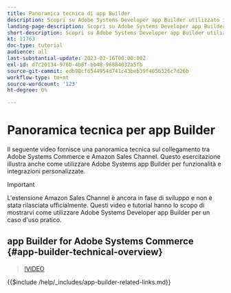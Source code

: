 ```yaml
---
title: Panoramica tecnica di app Builder
description: Scopri su Adobe Systems Developer app Builder utilizzato in Adobe Systems commerce con una panoramica tecnica
landing-page-description: Scopri su Adobe Systems Developer app Builder utilizzato in Adobe Systems commerce con una panoramica tecnica
short-description: Scopri su Adobe Systems Developer app Builder utilizzato in Adobe Systems commerce con una panoramica tecnica
kt: 11763
doc-type: tutorial
audience: all
last-substantial-update: 2023-02-16T00:00:00Z
exl-id: d7c20134-976b-4b8f-bb48-96884032a5fb
source-git-commit: edb98cf6544954d741c43beb39f4056326c7d26b
workflow-type: tm+mt
source-wordcount: '123'
ht-degree: 0%

---
```


# Panoramica tecnica per app Builder

Il seguente video fornisce una panoramica tecnica sul collegamento tra Adobe Systems Commerce e Amazon Sales Channel. Questo esercitazione illustra anche come utilizzare Adobe Systems app Builder per funzionalità e integrazioni personalizzate.

>[!IMPORTANT]
>
>L&#39;estensione Amazon Sales Channel è ancora in fase di sviluppo e non è stata rilasciata ufficialmente.  Questi video e tutorial hanno lo scopo di mostrarvi come utilizzare Adobe Systems Developer app Builder per un caso d&#39;uso pratico.


## app Builder for Adobe Systems Commerce {#app-builder-technical-overview}

>[!VIDEO](https://video.tv.adobe.com/v/3413512?quality=12&learn=on)

{{$include /help/_includes/app-builder-related-links.md}}
